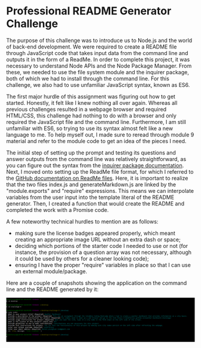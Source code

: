 # Professional README Generator Challenge
The purpose of this challenge was to introduce us to Node.js and the world of back-end development. We were required to create a README file through JavaScript code that takes input data from the command line and outputs it in the form of a ReadMe. In order to complete this project, it was necessary to understand Node APIs and the Node Package Manager. From these, we needed to use the file system module and the inquirer package, both of which we had to install through the command line. For this challenge, we also had to use unfamiliar JavaScript syntax, known as ES6.

The first major hurdle of this assignment was figuring out how to get started. Honestly, it felt like I knew nothing all over again. Whereas all previous challenges resulted in a webpage browser and required HTML/CSS, this challenge had nothing to do with a browser and only required the JavaScript file and the command line. Furthermore, I am still unfamiliar with ES6, so trying to use its syntax almost felt like a new language to me. To help myself out, I made sure to reread through module 9 material and refer to the module code to get an idea of the pieces I need.

The initial step of setting up the prompt and testing its questions and answer outputs from the command line was relatively straightforward, as you can figure out the syntax from the [inquirer package documentation](https://github.com/SBoudrias/Inquirer.js#readme). Next, I moved onto setting up the ReadMe file format, for which I referred to the [GitHub documentation on ReadMe files](https://docs.github.com/en/get-started/writing-on-github/getting-started-with-writing-and-formatting-on-github/basic-writing-and-formatting-syntax). Here, it is important to realize that the two files index.js and generateMarkdown.js are linked by the "module.exports" and "require" expressions. This means we can interpolate variables from the user input into the template literal of the README generator. Then, I created a function that would create the README and completed the work with a Promise code.

A few noteworthy technical hurdles to mention are as follows:
- making sure the license badges appeared properly, which meant creating an appropriate image URL without an extra dash or space;
- deciding which portions of the starter code I needed to use or not (for instance, the provision of a question array was not necessary, although it could be used by others for a cleaner looking code);
- ensuring I have the proper "require" variables in place so that I can use an external module/package.

Here are a couple of snapshots showing the application on the command line and the README generated by it:


![alt text](./img/command%20line.PNG)


